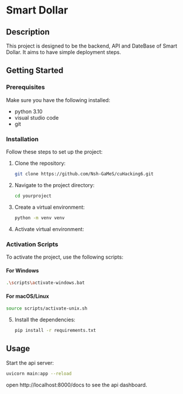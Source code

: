 # Smart Dollar

## Description
This project is designed to be the backend, API and DateBase of Smart Dollar. It aims to have simple deployment steps.

## Getting Started

### Prerequisites
Make sure you have the following installed:
- python 3.10
- visual studio code
- git

### Installation
Follow these steps to set up the project:
1. Clone the repository:
    ```bash
    git clone https://github.com/Nsh-GaMeS/cuHacking6.git
    ```
2. Navigate to the project directory:
    ```bash
    cd yourproject
    ```
3. Create a virtual environment:
    ```bash
    python -m venv venv
    ```

4. Activate virtual environment:    
### Activation Scripts
To activate the project, use the following scripts:

#### For Windows
```bash
.\scripts\activate-windows.bat
```

#### For macOS/Linux
```bash
source scripts/activate-unix.sh
```
5. Install the dependencies:
    ```bash
    pip install -r requirements.txt 
    ```


## Usage
Start the api server:
```bash
uvicorn main:app --reload
```

open http://localhost:8000/docs to see the api dashboard.
